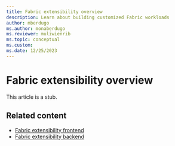```yaml
---
title: Fabric extensibility overview
description: Learn about building customized Fabric workloads 
author: mberdugo
ms.author: monaberdugo
ms.reviewer: muliwienrib
ms.topic: conceptual
ms.custom:
ms.date: 12/25/2023
---
```


# Fabric extensibility overview

This article is a stub.

## Related content

* [Fabric extensibility frontend](extensibility-frontend.md)
* [Fabric extensibility backend](extensibility-backend.md)